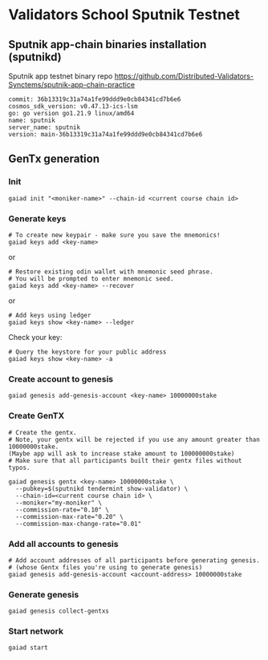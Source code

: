 # Validators School Sputnik Testnet


## Sputnik app-chain binaries installation (sputnikd)

Sputnik app testnet binary repo
https://github.com/Distributed-Validators-Synctems/sputnik-app-chain-practice

```
commit: 36b13319c31a74a1fe99ddd9e0cb84341cd7b6e6
cosmos_sdk_version: v0.47.13-ics-lsm
go: go version go1.21.9 linux/amd64
name: sputnik
server_name: sputnik
version: main-36b13319c31a74a1fe99ddd9e0cb84341cd7b6e6
```

## GenTx generation

### Init
```bash:
gaiad init "<moniker-name>" --chain-id <current course chain id>
```

### Generate keys

```bash:
# To create new keypair - make sure you save the mnemonics!
gaiad keys add <key-name> 
```

or
```
# Restore existing odin wallet with mnemonic seed phrase. 
# You will be prompted to enter mnemonic seed. 
gaiad keys add <key-name> --recover
```
or
```
# Add keys using ledger
gaiad keys show <key-name> --ledger
```

Check your key:
```
# Query the keystore for your public address 
gaiad keys show <key-name> -a
```

### Create account to genesis

```
gaiad genesis add-genesis-account <key-name> 10000000stake
```

### Create GenTX

```
# Create the gentx.
# Note, your gentx will be rejected if you use any amount greater than 10000000stake.
(Maybe app will ask to increase stake amount to 100000000stake)
# Make sure that all participants built their gentx files without typos.

gaiad genesis gentx <key-name> 10000000stake \
  --pubkey=$(sputnikd tendermint show-validator) \
  --chain-id=<current course chain id> \
  --moniker="my-moniker" \
  --commission-rate="0.10" \
  --commission-max-rate="0.20" \
  --commission-max-change-rate="0.01"
```

### Add all accounts to genesis

```
# Add account addresses of all participants before generating genesis.
# (whose Gentx files you're using to generate genesis)
gaiad genesis add-genesis-account <account-address> 10000000stake
```

### Generate genesis

```
gaiad genesis collect-gentxs
```

### Start network

```
gaiad start
```
